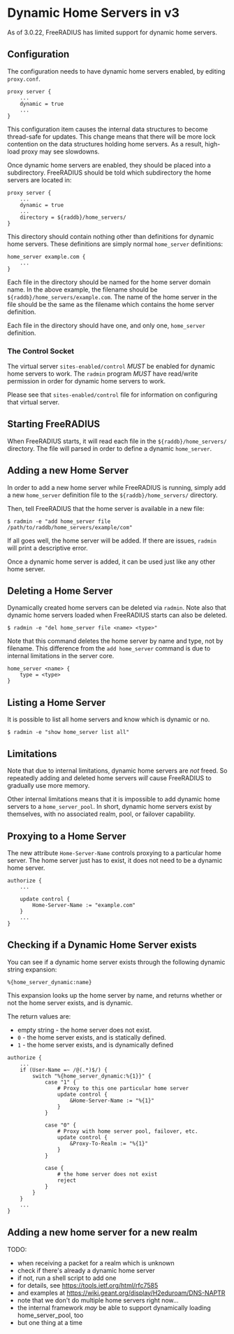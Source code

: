 # Dynamic Home Servers in v3

As of 3.0.22, FreeRADIUS has limited support for dynamic home servers.


## Configuration

The configuration needs to have dynamic home servers enabled, by
editing `proxy.conf`.

```
proxy server {
	...
	dynamic = true
	...
}
```

This configuration item causes the internal data structures to become
thread-safe for updates.  This change means that there will be more
lock contention on the data structures holding home servers.  As a
result, high-load proxy may see slowdowns.

Once dynamic home servers are enabled, they should be placed into
a subdirectory.  FreeRADIUS should be told which subdirectory the
home servers are located in:

```
proxy server {
	...
	dynamic = true
	...
	directory = ${raddb}/home_servers/
}
```

This directory should contain nothing other than definitions for
dynamic home servers.  These definitions are simply normal
`home_server` definitions:

```
home_server example.com {
	...
}
```

Each file in the directory should be named for the home server domain
name.  In the above example, the filename should be
`${raddb}/home_servers/example.com`.  The name of the home server in
the file should be the same as the filename which contains the home
server definition.

Each file in the directory should have one, and only one,
`home_server` definition.


### The Control Socket

The virtual server `sites-enabled/control` *MUST* be enabled for
dynamic home servers to work.  The `radmin` program *MUST* have
read/write permission in order for dynamic home servers to work.

Please see that `sites-enabled/control` file for information on
configuring that virtual server.


## Starting FreeRADIUS

When FreeRADIUS starts, it will read each file in the
`${raddb}/home_servers/` directory.  The file will parsed in order to
define a dynamic `home_server`.


## Adding a new Home Server

In order to add a new home server while FreeRADIUS is running, simply
add a new `home_server` definition file to the
`${raddb}/home_servers/` directory.

Then, tell FreeRADIUS that the home server is available in a new file:

```
$ radmin -e "add home_server file /path/to/raddb/home_servers/example/com"
```

If all goes well, the home server will be added.  If there are issues,
`radmin` will print a descriptive error.

Once a dynamic home server is added, it can be used just like any
other home server.


## Deleting a Home Server

Dynamically created home servers can be deleted via `radmin`.  Note
also that dynamic home servers loaded when FreeRADIUS starts can also be
deleted.

```
$ radmin -e "del home_server file <name> <type>"
```

Note that this command deletes the home server by name and type, not
by filename.  This difference from the `add home_server` command is
due to internal limitations in the server core.

```
home_server <name> {
	type = <type>
}
```


## Listing a Home Server

It is possible to list all home servers and know which is dynamic or no.

```
$ radmin -e "show home_server list all"
```


## Limitations

Note that due to internal limitations, dynamic home servers are _not_
freed.  So repeatedly adding and deleted home servers _will_ cause
FreeRADIUS to gradually use more memory.

Other internal limitations means that it is impossible to add dynamic
home servers to a `home_server_pool`.  In short, dynamic home servers
exist by themselves, with no associated realm, pool, or failover
capability.


## Proxying to a Home Server

The new attribute `Home-Server-Name` controls proxying to a particular
home server.  The home server just has to exist, it does not need to
be a dynamic home server.

```
authorize {
	...

	update control {
		Home-Server-Name := "example.com"
	}
	...
}
```


## Checking if a Dynamic Home Server exists

You can see if a dynamic home server exists through the following
dynamic string expansion:

```
%{home_server_dynamic:name}
```

This expansion looks up the home server by name, and returns whether
or not the home server exists, and is dynamic.

The return values are:

* empty string - the home server does not exist.
* `0` - the home server exists, and is statically defined.
* `1` - the home server exists, and is dynamically defined

```
authorize {
	...
	if (User-Name =~ /@(.*)$/) {
		switch "%{home_server_dynamic:%{1}}" {
			case "1" {
				# Proxy to this one particular home server
				update control {
					&Home-Server-Name := "%{1}"
				}
			}

			case "0" {
				# Proxy with home server pool, failover, etc.
				update control {
					&Proxy-To-Realm := "%{1}"
				}
			}

			case {
				# the home server does not exist
				reject
			}
		}
	}
	...
}
```


## Adding a new home server for a new realm

TODO:

* when receiving a packet for a realm which is unknown
* check if there's already a dynamic home server
* if not, run a shell script to add one
* for details, see https://tools.ietf.org/html/rfc7585
* and examples at https://wiki.geant.org/display/H2eduroam/DNS-NAPTR
* note that we don't do multiple home servers right now...
* the internal framework *may* be able to support dynamically loading home_server_pool, too
* but one thing at a time
